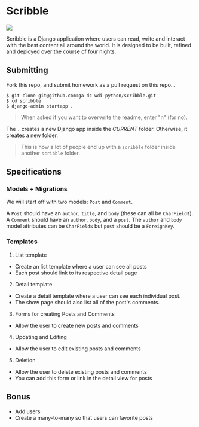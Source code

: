 # Scribble

![](https://dl.dropboxusercontent.com/s/8frf8rblw6pnpds/hipsterlogogenerator_1438007087793.png?dl=0)

Scribble is a Django application where users can read, write and interact
with the best content all around the world. It is designed to be built, refined and deployed over the course of four nights.

## Submitting

Fork this repo, and submit homework as a pull request on this repo...

```
$ git clone git@github.com:ga-dc-wdi-python/scribble.git
$ cd scribble
$ django-admin startapp .
```
> When asked if you want to overwrite the readme, enter "n" (for no).

The `.` creates a new Django app inside the *CURRENT* folder. Otherwise, it creates a new folder. 

<!-- For instance, if you did `rails new scribble` it would create a `scribble` folder and put the Rails app inside there. -->

> This is how a lot of people end up with a `scribble` folder inside another `scribble` folder.

## Specifications

### Models + Migrations

We will start off with two models: `Post` and `Comment`.

A `Post` should have an `author`, `title`, and `body` (these can all be `CharField`s). A `Comment` should have an `author`, `body`, and a `post`. The `author` and `body` model attributes can be `CharField`s but `post` should be a `ForeignKey`.

### Templates

1. List template
  * Create an list template where a user can see all posts
  * Each post should link to its respective detail page
2. Detail template
  * Create a detail template where a user can see each individual post.
  * The show page should also list all of the post's comments.
3. Forms for creating Posts and Comments
  * Allow the user to create new posts and comments
4. Updating and Editing
  * Allow the user to edit existing posts and comments
5. Deletion
  * Allow the user to delete existing posts and comments
  * You can add this form or link in the detail view for posts

## Bonus

* Add users
* Create a many-to-many so that users can favorite posts
